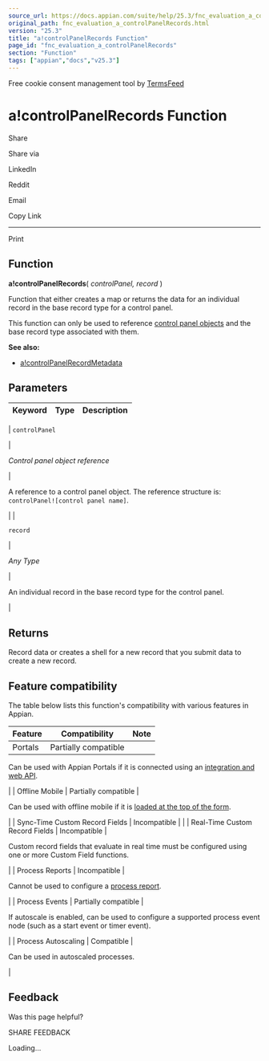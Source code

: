 ```yaml
---
source_url: https://docs.appian.com/suite/help/25.3/fnc_evaluation_a_controlPanelRecords.html
original_path: fnc_evaluation_a_controlPanelRecords.html
version: "25.3"
title: "a!controlPanelRecords Function"
page_id: "fnc_evaluation_a_controlPanelRecords"
section: "Function"
tags: ["appian","docs","v25.3"]
---
```



Free cookie consent management tool by [TermsFeed](https://www.termsfeed.com/)

# a!controlPanelRecords Function

Share

Share via

LinkedIn

Reddit

Email

Copy Link

* * *

Print

## Function

**a!controlPanelRecords**( _controlPanel, record_ )

Function that either creates a map or returns the data for an individual record in the base record type for a control panel.

This function can only be used to reference [control panel objects](control-panel-object.html) and the base record type associated with them.

**See also:**

-   [a!controlPanelRecordMetadata](fnc_system_a_controlPanelRecordHierarchyMetadata.html)

## Parameters

| Keyword | Type | Description |
| --- | --- | --- |
|
`controlPanel`

 |

_Control panel object reference_

 |

A reference to a control panel object. The reference structure is: `controlPanel![control panel name]`.

 |
|

`record`

 |

_Any Type_

 |

An individual record in the base record type for the control panel.

 |

## Returns

Record data or creates a shell for a new record that you submit data to create a new record.

## Feature compatibility

The table below lists this function's compatibility with various features in Appian.

| Feature | Compatibility | Note |
| --- | --- | --- |
| Portals | Partially compatible |
Can be used with Appian Portals if it is connected using an [integration and web API](portals-design.html#using-partially-compatible-functions-and-objects-in-a-portal).

 |
| Offline Mobile | Partially compatible |

Can be used with offline mobile if it is [loaded at the top of the form](offline-mobile-design-best-practices.html#working-with-partially-compatible-functions).

 |
| Sync-Time Custom Record Fields | Incompatible |  |
| Real-Time Custom Record Fields | Incompatible |

Custom record fields that evaluate in real time must be configured using one or more Custom Field functions.

 |
| Process Reports | Incompatible |

Cannot be used to configure a [process report](Process_Reports.html).

 |
| Process Events | Partially compatible |

If autoscale is enabled, can be used to configure a supported process event node (such as a start event or timer event).

 |
| Process Autoscaling | Compatible |

Can be used in autoscaled processes.

 |

## Feedback

Was this page helpful?

SHARE FEEDBACK

Loading...